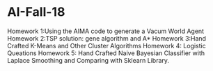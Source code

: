 # AI-Fall-18
Homework 1:Using the AIMA code to generate a Vacum World Agent 
Homework 2:TSP solution: gene algorithm and A*
Homework 3:Hand Crafted K-Means and Other Cluster Algorithms
Homework 4: Logistic Queations
Homework 5: Hand Crafted Naive Bayesian Classifier with Laplace Smoothing and Comparing with Sklearn Library.
